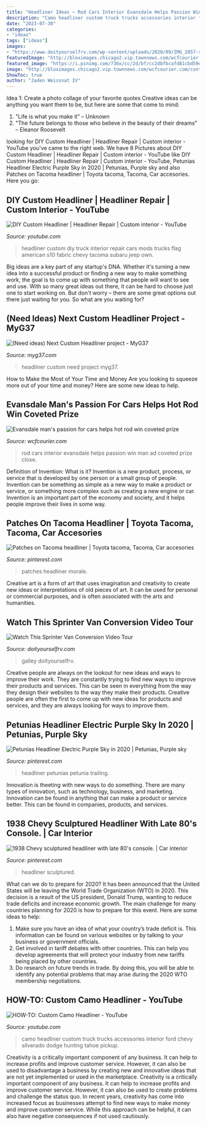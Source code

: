 ```yaml
---
title: "Headliner Ideas ~ Rod Cars Interior Evansdale Helps Passion Win Man Ad Coveted Prize Close"
description: "Camo headliner custom truck trucks accessories interior ford chevy silverado dodge hunting tahoe pickup"
date: "2023-07-30"
categories:
- "ideas"
tags: ["ideas"]
images:
- "https://www.doityourselfrv.com/wp-content/uploads/2020/09/IMG_2057-scaled-2-768x1152.jpg"
featuredImage: "http://bloximages.chicago2.vip.townnews.com/wcfcourier.com/content/tncms/assets/v3/editorial/a/33/a33b9462-8fcf-11e2-b147-001a4bcf887a/5147165a2253a.preview-620.jpg"
featured_image: "https://i.pinimg.com/736x/cc/2d/bf/cc2dbfbcafd81cbd59d75c2a6379b260.jpg"
image: "http://bloximages.chicago2.vip.townnews.com/wcfcourier.com/content/tncms/assets/v3/editorial/a/33/a33b9462-8fcf-11e2-b147-001a4bcf887a/5147165a2253a.preview-620.jpg"
ShowToc: true
author: "Jaden Weissnat IV"
---
```



Idea 1: Create a photo collage of your favorite quotes
Creative ideas can be anything you want them to be, but here are some that come to mind: 

1. "Life is what you make it" – Unknown
2. "The future belongs to those who believe in the beauty of their dreams" – Eleanor Roosevelt

	

		
looking for DIY Custom Headliner | Headliner Repair | Custom interior - YouTube you've came to the right web. We have 8 Pictures about DIY Custom Headliner | Headliner Repair | Custom interior - YouTube like DIY Custom Headliner | Headliner Repair | Custom interior - YouTube, Petunias Headliner Electric Purple Sky in 2020 | Petunias, Purple sky and also Patches on Tacoma headliner | Toyota tacoma, Tacoma, Car accesories. Here you go:
		
    
## DIY Custom Headliner | Headliner Repair | Custom Interior - YouTube

<img loading=lazy src="https://i.ytimg.com/vi/7VTOoKWpa4A/hqdefault.jpg" onerror="this.onerror=null;this.src='https://tse3.mm.bing.net/th?id=OIP.zdDgxxRW3Jy2EWyVsy962gHaFj&amp;pid=15.1';" alt="DIY Custom Headliner | Headliner Repair | Custom interior - YouTube">

_Source: youtube.com_

>headliner custom diy truck interior repair cars mods trucks flag american s10 fabric chevy tacoma subaru jeep own. 

	

Big ideas are a key part of any startup's DNA. Whether it's turning a new idea into a successful product or finding a new way to make something work, the goal is to come up with something that people will want to see and use. With so many great ideas out there, it can be hard to choose just one to start working on. But don't worry – there are some great options out there just waiting for you. So what are you waiting for?

    
## (Need Ideas) Next Custom Headliner Project - MyG37

<img loading=lazy src="https://cimg7.ibsrv.net/gimg/www.myg37.com-vbulletin/2000x1504/img_0051_71623beb26aa76183ad72af11a542ceeb6b7912a.jpg" onerror="this.onerror=null;this.src='https://tse2.mm.bing.net/th?id=OIP.4UX7pGflqK0ndI9kEmdtVgHaJ4&amp;pid=15.1';" alt="(Need ideas) Next Custom Headliner project - MyG37">

_Source: myg37.com_

>headliner custom need project myg37. 

	

How to Make the Most of Your Time and Money
Are you looking to squeeze more out of your time and money? Here are some new ideas to help.

    
## Evansdale Man&#039;s Passion For Cars Helps Hot Rod Win Coveted Prize

<img loading=lazy src="http://bloximages.chicago2.vip.townnews.com/wcfcourier.com/content/tncms/assets/v3/editorial/a/33/a33b9462-8fcf-11e2-b147-001a4bcf887a/5147165a2253a.preview-620.jpg" onerror="this.onerror=null;this.src='https://tse3.mm.bing.net/th?id=OIP.LIwTS80ooc_jM-nX7XW_fQHaHh&amp;pid=15.1';" alt="Evansdale man&#039;s passion for cars helps hot rod win coveted prize">

_Source: wcfcourier.com_

>rod cars interior evansdale helps passion win man ad coveted prize close. 

	

Definition of Invention: What is it?
Invention is a new product, process, or service that is developed by one person or a small group of people. Invention can be something as simple as a new way to make a product or service, or something more complex such as creating a new engine or car. Invention is an important part of the economy and society, and it helps people improve their lives in some way.

    
## Patches On Tacoma Headliner | Toyota Tacoma, Tacoma, Car Accesories

<img loading=lazy src="https://i.pinimg.com/originals/78/b5/51/78b551b53399ed78387787ffafaaecfa.jpg" onerror="this.onerror=null;this.src='https://tse4.mm.bing.net/th?id=OIP.MBfnwVPhyOuYFMZZD5KwPwHaFj&amp;pid=15.1';" alt="Patches on Tacoma headliner | Toyota tacoma, Tacoma, Car accesories">

_Source: pinterest.com_

>patches headliner morale. 

	

Creative art is a form of art that uses imagination and creativity to create new ideas or interpretations of old pieces of art. It can be used for personal or commercial purposes, and is often associated with the arts and humanities.

    
## Watch This Sprinter Van Conversion Video Tour

<img loading=lazy src="https://www.doityourselfrv.com/wp-content/uploads/2020/09/IMG_2057-scaled-2-768x1152.jpg" onerror="this.onerror=null;this.src='https://tse1.mm.bing.net/th?id=OIP.0y-BGY_HXA8BiHZPszVVJQHaLH&amp;pid=15.1';" alt="Watch This Sprinter Van Conversion Video Tour">

_Source: doityourselfrv.com_

>galley doityourselfrv. 

	

Creative people are always on the lookout for new ideas and ways to improve their work. They are constantly trying to find new ways to improve their products and services. This can be seen in everything from the way they design their websites to the way they make their products. Creative people are often the first to come up with new ideas for products and services, and they are always looking for ways to improve them.

    
## Petunias Headliner Electric Purple Sky In 2020 | Petunias, Purple Sky

<img loading=lazy src="https://i.pinimg.com/736x/cc/2d/bf/cc2dbfbcafd81cbd59d75c2a6379b260.jpg" onerror="this.onerror=null;this.src='https://tse4.mm.bing.net/th?id=OIP.3tALi6prTyLe8roDAC2IxAHaJ3&amp;pid=15.1';" alt="Petunias Headliner Electric Purple Sky in 2020 | Petunias, Purple sky">

_Source: pinterest.com_

>headliner petunias petunia trailing. 

	

Innovation is theeting with new ways to do something. There are many types of innovation, such as technology, business, and marketing. Innovation can be found in anything that can make a product or service better. This can be found in companies, products, and services.

    
## 1938 Chevy Sculptured Headliner With Late 80&#039;s Console. | Car Interior

<img loading=lazy src="https://i.pinimg.com/736x/d5/1f/91/d51f91efcc875b8510baa2dabaa9965e---s-chevy.jpg" onerror="this.onerror=null;this.src='https://tse2.mm.bing.net/th?id=OIP.GbhY9r7y_ktF3TLv5ColywHaE8&amp;pid=15.1';" alt="1938 Chevy sculptured headliner with late 80&#039;s console. | Car interior">

_Source: pinterest.com_

>headliner sculptured. 

	

What can we do to prepare for 2020?
It has been announced that the United States will be leaving the World Trade Organization (WTO) in 2020. This decision is a result of the US president, Donald Trump, wanting to reduce trade deficits and increase economic growth. The main challenge for many countries planning for 2020 is how to prepare for this event. Here are some ideas to help: 
1. Make sure you have an idea of what your country’s trade deficit is. This information can be found on various websites or by talking to your business or government officials. 
2. Get involved in tariff debates with other countries. This can help you develop agreements that will protect your industry from new tariffs being placed by other countries. 
3. Do research on future trends in trade. By doing this, you will be able to identify any potential problems that may arise during the 2020 WTO membership negotiations.

    
## HOW-TO: Custom Camo Headliner - YouTube

<img loading=lazy src="https://i.ytimg.com/vi/VoPoizkD4Us/maxresdefault.jpg" onerror="this.onerror=null;this.src='https://tse4.mm.bing.net/th?id=OIP.N4r3rAzHqWl3qO5N6Yv5bAHaEK&amp;pid=15.1';" alt="HOW-TO: Custom Camo Headliner - YouTube">

_Source: youtube.com_

>camo headliner custom truck trucks accessories interior ford chevy silverado dodge hunting tahoe pickup. 

	

Creativity is a critically important component of any business. It can help to increase profits and improve customer service. However, it can also be used to disadvantage a business by creating new and innovative ideas that are not yet implemented or used in the marketplace.
Creativity is a critically important component of any business. It can help to increase profits and improve customer service. However, it can also be used to create problems and challenge the status quo. In recent years, creativity has come into increased focus as businesses attempt to find new ways to make money and improve customer service. While this approach can be helpful, it can also have negative consequences if not used cautiously.

